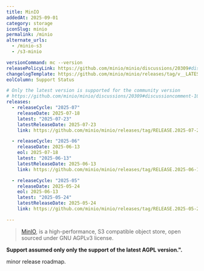 ```yaml
---
title: MinIO
addedAt: 2025-09-01
category: storage
iconSlug: minio
permalink: /minio
alternate_urls:
  - /minio-s3
  - /s3-minio

versionCommand: mc --version
releasePolicyLink: https://github.com/minio/minio/discussions/20309#discussioncomment-10419403
changelogTemplate: https://github.com/minio/minio/releases/tag/v__LATEST__
eolColumn: Support Status

# Only the latest version is supported for the community version
# https://github.com/minio/minio/discussions/20309#discussioncomment-10419403
releases:
  - releaseCycle: "2025-07"
    releaseDate: 2025-07-18
    latest: "2025-07-23"
    latestReleaseDate: 2025-07-23
    link: https://github.com/minio/minio/releases/tag/RELEASE.2025-07-23T15-54-02Z

  - releaseCycle: "2025-06"
    releaseDate: 2025-06-13
    eol: 2025-07-18
    latest: "2025-06-13"
    latestReleaseDate: 2025-06-13
    link: https://github.com/minio/minio/releases/tag/RELEASE.2025-06-13T11-33-47Z

  - releaseCycle: "2025-05"
    releaseDate: 2025-05-24
    eol: 2025-06-13
    latest: "2025-05-24"
    latestReleaseDate: 2025-05-24
    link: https://github.com/minio/minio/releases/tag/RELEASE.2025-05-24T17-08-30Z

---
```


> [MinIO](https://www.min.io/), is a high-performance, S3 compatible object store,
> open sourced under GNU AGPLv3 license.

**Support assumed only only the support of the latest AGPL version.".**

minor release roadmap.
